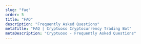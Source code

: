 ```yaml
---
slug: "faq"
order: 5
title: "FAQ"
description: "Frequently Asked Questions"
metaTitle: "FAQ | Cryptuoso Cryptocurrency Trading Bot"
metaDescription: "Cryptuoso - Frequently Asked Questions"
---
```

